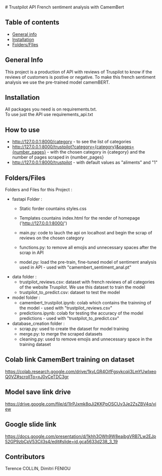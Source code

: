 # Trustpilot API French sentiment analysis with CamemBert
## Table of contents
* [General info](#general-info)
* [Installation](#Installation)
* [Folders/FIles](#Folders/FIles)
## General Info
This project is a production of API with reviews of Truspilot to know if the reviews of customers is postive or negative.
To make this french sentiment analysis we use the pre-trained model camemBERT.

## Installation 

All packages you need is on requirements.txt. <br/>
To use just the API use requirements_api.txt

## How to use

* http://127.0.0.1:8000/category - to see the list of categories
* http://127.0.0.1:8000/trustpilot?category={category}&pages={number_pages} - with the chosen category in {category} and the number of pages scraped in {number_pages}
 * http://127.0.0.1:8000/trustpilot - with default values as "aliments" and "1"

## Folders/Files
Folders and Files for this Project : 
 * fastapi Folder :<br>
   * Static forder countains styles.css
   * Templates  countains index.html for the render of homepage ('http://127.0.0.1:8000/')

   * main.py: code to lauch the api on localhost and begin the scrap of reviews on the chosen category
   * functions.py: to remove all emojis and unnecessary spaces after the scrap in API
   * model.py: load the pre-train, fine-tuned model of sentiment analysis used in API - used with "camembert_sentiment_anal.pt"     
 * data folder :  
   * trustpilot_reviews.csv: dataset with french reviews of all categories of the website Truspilot. We use this dataset to train the model  
   * trustpilot_to_predict.csv: dataset to test the model  
 * model folder :  
   * camembert_trustpilot.ipynb: colab which contains the trainning of the model - used with "trustpilot_reviews.csv"  
   * predictions.ipynb: colab for testing the accuracy of the model predictions - used with "trustpilot_to_predict.csv"  
 * database_creation folder :  
   * scrap.py: used to create the dataset for model training   
   * merge.py: to merge the scraped datasets  
   * cleaning.py: used to remove emojis and unnecessary space in the training dataset  

## Colab link CamemBert training on dataset

https://colab.research.google.com/drive/1kyLGR4OifFgsykcqii3LmYUwIxeoQ0VZ#scrollTo=xJ0vCeTDC3gr

## Model save link drive

https://drive.google.com/file/d/1lrPJxmk8qJi2KKPpOSCUv3Je2ZsZBV4q/view

## Google slide link

https://docs.google.com/presentation/d/1khh3OWh9W8eaibgVRB7Lw2EJp52GP9zbCpV53CiI3s4/edit#slide=id.gca5633d238_3_19

## Contributors
Terence COLLIN, Dimitri FENIOU
